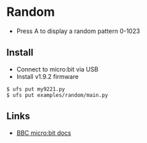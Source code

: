 # Random

* Press A to display a random pattern 0-1023

## Install

* Connect to micro:bit via USB
* Install v1.9.2 firmware

```
$ ufs put my9221.py
$ ufs put examples/random/main.py
```

## Links

* [BBC micro:bit docs](https://microbit-micropython.readthedocs.io/en/latest/tutorials/random.html)
